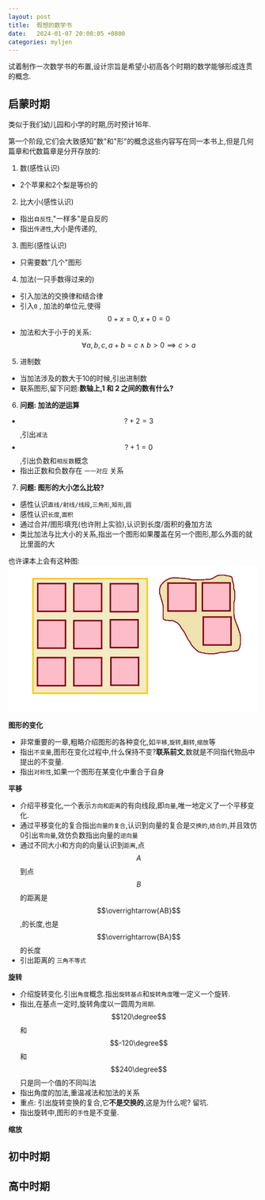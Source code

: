 ```yaml
---
layout: post
title:  假想的数学书
date:   2024-01-07 20:00:05 +0800
categories: myljen
---
```


<link rel="stylesheet" href="/assets/css/katex.min.css" >

试着制作一次数学书的布置,设计宗旨是希望小初高各个时期的数学能够形成连贯的概念.

## 启蒙时期

类似于我们幼儿园和小学的时期,历时预计16年.

第一个阶段,它们会大致感知"数"和"形"的概念这些内容写在同一本书上,但是几何篇章和代数篇章是分开存放的:

1. 数(感性认识)
  - 2个苹果和2个梨是等价的
2. 比大小(感性认识)
  - 指出`自反性`,"一样多"是自反的
  - 指出`传递性`,大小是传递的,
3. 图形(感性认识)
  - 只需要数"几个"图形
4. 加法(一只手数得过来的)
  - 引入加法的交换律和结合律
  - 引入`0` , 加法的单位元,使得 $$0 + x = 0 , x + 0 = 0 $$
  - 加法和大于小于的关系:$$\forall a,b,c , a+b = c \wedge b > 0 \implies c > a$$
5. 进制数
  - 当加法涉及的数大于10的时候,引出进制数
  - 联系图形,留下问题:**数轴上,1 和 2 之间的数有什么?**
6. **问题: 加法的逆运算** 
  - $$? + 2 = 3$$,引出`减法`
  - $$? + 1 = 0$$,引出负数和`相反数`概念
  - 指出正数和负数存在 `一一对应` 关系

7. **问题: 图形的大小怎么比较?**
  - 感性认识`直线/射线/线段`,`三角形`,`矩形`,`圆`
  - 感性认识`长度`,`面积`
  - 通过合并/图形填充(也许附上实验),认识到长度/面积的叠加方法
  - 类比加法与比大小的关系,指出一个图形如果覆盖在另一个图形,那么外面的就比里面的大

也许课本上会有这种图:
![](/assets/mathbook/figure-compare.jpg)

**图形的变化**
- 非常重要的一章,粗略介绍图形的各种变化,如`平移`,`旋转`,`翻转`,`缩放`等
- 指出`不变量`,图形在变化过程中,什么保持不变?**联系前文**,数就是不同指代物品中提出的不变量.
- 指出`对称性`,如果一个图形在某变化中重合于自身

**平移**
- 介绍平移变化,一个表示`方向和距离`的有向线段,即`向量`,唯一地定义了一个平移变化.
- 通过平移变化的复合指出`向量的复合`,认识到向量的复合是`交换的`,`结合的`,并且效仿0引出`零向量`,效仿负数指出向量的`逆向量`
- 通过不同大小和方向的向量认识到`距离`,点$$A$$到点$$B$$的距离是$$\overrightarrow{AB}$$,的长度,也是$$\overrightarrow{BA}$$的长度
- 引出距离的 `三角不等式`

**旋转**
- 介绍旋转变化.引出`角度`概念.指出`旋转基点`和`旋转角度`唯一定义一个旋转.
- 指出,在基点一定时,旋转角度以一圆周为`周期`.$$120\degree$$ 和 $$-120\degree$$ 和 $$240\degree$$ 只是同一个值的不同叫法
- 指出角度的加法,重温减法和加法的关系
- 重点: 引出旋转变换的复合,它**不是交换的**,这是为什么呢? 留坑.
- 指出旋转中,图形的`手性`是不变量.

**缩放**

## 初中时期

## 高中时期


